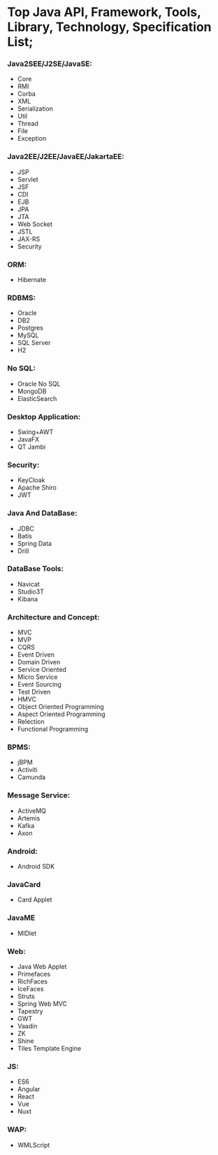 # Top Java API, Framework, Tools, Library, Technology, Specification List;

### Java2SEE/J2SE/JavaSE:
- Core
- RMI
- Corba
- XML
- Serialization
- Util
- Thread
- File
- Exception

### Java2EE/J2EE/JavaEE/JakartaEE:
- JSP
- Servlet
- JSF
- CDI
- EJB
- JPA
- JTA
- Web Socket
- JSTL
- JAX-RS
- Security

### ORM:
- Hibernate

### RDBMS:
- Oracle
- DB2
- Postgres
- MySQL 
- SQL Server
- H2

### No SQL:
- Oracle No SQL
- MongoDB
- ElasticSearch

### Desktop Application:
- Swing+AWT
- JavaFX
- QT Jambi

### Security:
- KeyCloak
- Apache Shiro
- JWT

### Java And DataBase:
- JDBC
- Batis
- Spring Data
- Drill

### DataBase Tools:
- Navicat
- Studio3T
- Kibana

### Architecture and Concept:
- MVC
- MVP
- CQRS
- Event Driven
- Domain Driven
- Service Oriented
- Micro Service
- Event Sourcing
- Test Driven
- HMVC
- Object Oriented Programming
- Aspect Oriented Programming
- Relection
- Functional Programming

### BPMS:
- jBPM
- Activiti
- Camunda

### Message Service:
- ActiveMQ
- Artemis
- Kafka
- Axon

### Android:
- Android SDK

### JavaCard
- Card Applet

### JavaME
- MIDlet

### Web:
- Java Web Applet
- Primefaces
- RichFaces
- IceFaces
- Struts
- Spring Web MVC
- Tapestry
- GWT
- Vaadin
- ZK
- Shine
- Tiles Template Engine

### JS:
- ES6
- Angular
- React
- Vue
- Nuxt

### WAP:
- WMLScript
